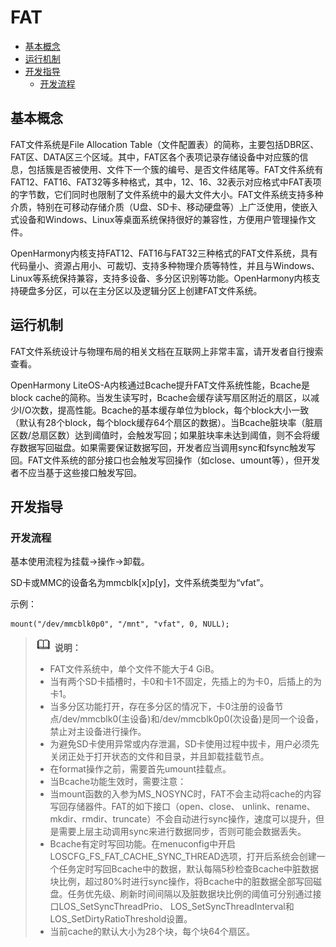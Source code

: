 # FAT<a name="ZH-CN_TOPIC_0000001078576202"></a>

-   [基本概念](#section621393911385)
-   [运行机制](#section10796155213381)
-   [开发指导](#section144094483919)
    -   [开发流程](#section139086116394)


## 基本概念<a name="section621393911385"></a>

FAT文件系统是File Allocation Table（文件配置表）的简称，主要包括DBR区、FAT区、DATA区三个区域。其中，FAT区各个表项记录存储设备中对应簇的信息，包括簇是否被使用、文件下一个簇的编号、是否文件结尾等。FAT文件系统有FAT12、FAT16、FAT32等多种格式，其中，12、16、32表示对应格式中FAT表项的字节数，它们同时也限制了文件系统中的最大文件大小。FAT文件系统支持多种介质，特别在可移动存储介质（U盘、SD卡、移动硬盘等）上广泛使用，使嵌入式设备和Windows、Linux等桌面系统保持很好的兼容性，方便用户管理操作文件。

OpenHarmony内核支持FAT12、FAT16与FAT32三种格式的FAT文件系统，具有代码量小、资源占用小、可裁切、支持多种物理介质等特性，并且与Windows、Linux等系统保持兼容，支持多设备、多分区识别等功能。OpenHarmony内核支持硬盘多分区，可以在主分区以及逻辑分区上创建FAT文件系统。

## 运行机制<a name="section10796155213381"></a>

FAT文件系统设计与物理布局的相关文档在互联网上非常丰富，请开发者自行搜索查看。

OpenHarmony LiteOS-A内核通过Bcache提升FAT文件系统性能，Bcache是block cache的简称。当发生读写时，Bcache会缓存读写扇区附近的扇区，以减少I/O次数，提高性能。Bcache的基本缓存单位为block，每个block大小一致（默认有28个block，每个block缓存64个扇区的数据）。当Bcache脏块率（脏扇区数/总扇区数）达到阈值时，会触发写回；如果脏块率未达到阈值，则不会将缓存数据写回磁盘。如果需要保证数据写回，开发者应当调用sync和fsync触发写回。FAT文件系统的部分接口也会触发写回操作（如close、umount等），但开发者不应当基于这些接口触发写回。

## 开发指导<a name="section144094483919"></a>

### 开发流程<a name="section139086116394"></a>

基本使用流程为挂载→操作→卸载。

SD卡或MMC的设备名为mmcblk\[x\]p\[y\]，文件系统类型为“vfat”。

示例：

```
mount("/dev/mmcblk0p0", "/mnt", "vfat", 0, NULL);
```

>![](../public_sys-resources/icon-note.gif) **说明：** 
>-   FAT文件系统中，单个文件不能大于4 GiB。
>-   当有两个SD卡插槽时，卡0和卡1不固定，先插上的为卡0，后插上的为卡1。
>-   当多分区功能打开，存在多分区的情况下，卡0注册的设备节点/dev/mmcblk0\(主设备\)和/dev/mmcblk0p0\(次设备\)是同一个设备，禁止对主设备进行操作。
>-   为避免SD卡使用异常或内存泄漏，SD卡使用过程中拔卡，用户必须先关闭正处于打开状态的文件和目录，并且卸载挂载节点。
>-   在format操作之前，需要首先umount挂载点。
>-   当Bcache功能生效时，需要注意：
>    -   当mount函数的入参为MS\_NOSYNC时，FAT不会主动将cache的内容写回存储器件。FAT的如下接口（open、close、 unlink、rename、mkdir、rmdir、truncate）不会自动进行sync操作，速度可以提升，但是需要上层主动调用sync来进行数据同步，否则可能会数据丢失。
>    -   Bcache有定时写回功能。在menuconfig中开启LOSCFG\_FS\_FAT\_CACHE\_SYNC\_THREAD选项，打开后系统会创建一个任务定时写回Bcache中的数据，默认每隔5秒检查Bcache中脏数据块比例，超过80%时进行sync操作，将Bcache中的脏数据全部写回磁盘。任务优先级、刷新时间间隔以及脏数据块比例的阈值可分别通过接口LOS\_SetSyncThreadPrio、 LOS\_SetSyncThreadInterval和LOS\_SetDirtyRatioThreshold设置。
>    -   当前cache的默认大小为28个块，每个块64个扇区。

